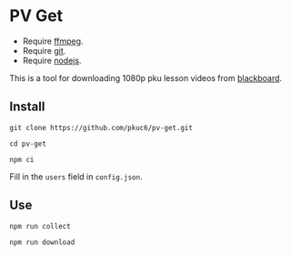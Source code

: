 # PV Get

- Require [ffmpeg](http://ffmpeg.org).
- Require [git](https://git-scm.com).
- Require [nodejs](https://nodejs.org).

This is a tool for downloading 1080p pku lesson videos from [blackboard](https://course.pku.edu.cn).

## Install

```
git clone https://github.com/pkuc6/pv-get.git
```

```
cd pv-get
```

```
npm ci
```

Fill in the `users` field in `config.json`.

## Use

```
npm run collect
```

```
npm run download
```